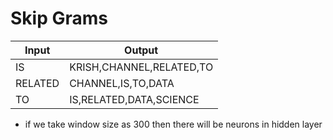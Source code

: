 # Skip Grams



| Input   | Output                   |
| ------- | ------------------------ |
| IS      | KRISH,CHANNEL,RELATED,TO |
| RELATED | CHANNEL,IS,TO,DATA       |
| TO      | IS,RELATED,DATA,SCIENCE  |

* if we take window size as 300 then there will be neurons in hidden layer

